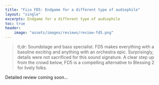 ```yaml
---
title: "Fiio FD5: Endgame for a different type of audiophile"
layout: "single"
excerpts: Endgame for a different type of audiophile
toc: true
header:
    image: "assets/images/reviews/review-fd5.png"
---
```


> tl;dr: Soundstage and bass specialist. FD5 makes everything with a bassline exciting and anything with an orchestra epic. Surprisingly, details were not sacrificed for this sound signature. A clear step up from the crowd below, FD5 is a compelling alternative to Blessing 2 for lively folks.

Detailed review coming soon...